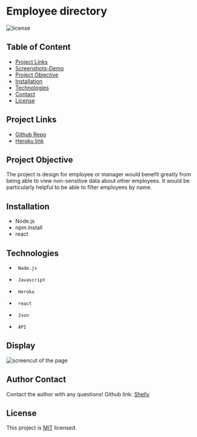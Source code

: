 # Employee directory
![license](https://img.shields.io/badge/License-MIT-yellow.svg)
## Table of Content
* [Project Links](#Project-Links)
* [Screenshots-Demo](#Screenshots)
* [Project Objective ](#Project-Objective)
* [Installation](#Installation)
* [Technologies](#Technologies)
* [Contact](#Contact)
* [License](#License)
## Project Links
* [Github Repo](https://github.com/zoeshelly-tan/employee_directory)
* [Heroku link](https://cryptic-gorge-87999.herokuapp.com/)

## Project Objective
The project is design for employee or manager would benefit greatly from being able to view non-sensitive data about other employees. It would be particularly helpful to be able to filter employees by name.

## Installation
- Node.js 
- npm install
- react

## Technologies
-      Node.js
-      Javascript
-      Heroku
-      react
-      Json
-      API
## Display 
![screencut of the page](../asset/display_1.png)


## Author Contact
Contact the author with any questions! 
Github link: [Shelly](https://github.com/zoeshelly-tan)
## License
This project is [MIT](https://choosealicense.com/licenses/MIT/) licensed.
